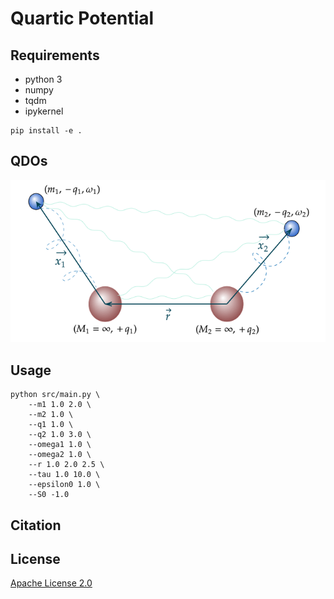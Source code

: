 # Quartic Potential

## Requirements

* python 3
* numpy
* tqdm
* ipykernel

```shell
pip install -e .
```

## QDOs

![Two interecting Quantum Drude Oscillators](./paper/assets/figures/diagram-20220619.png "Two interecting Quantum Drude Oscillators")

## Usage

```shell
python src/main.py \
    --m1 1.0 2.0 \
    --m2 1.0 \
    --q1 1.0 \
    --q2 1.0 3.0 \
    --omega1 1.0 \
    --omega2 1.0 \
    --r 1.0 2.0 2.5 \
    --tau 1.0 10.0 \
    --epsilon0 1.0 \
    --S0 -1.0
```

## Citation

## License
[Apache License 2.0](https://github.com/MatthieuSarkis/Quartic-Potential/blob/master/LICENSE)
